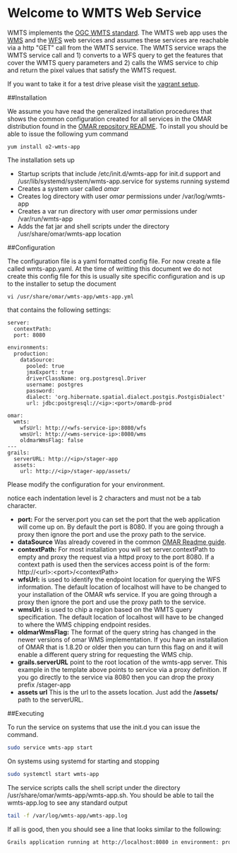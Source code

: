 # Welcome to WMTS Web Service

WMTS implements the [OGC WMTS standard](http://www.opengeospatial.org/standards/wmts).  The WMTS web app uses the [WMS](../wms-app/README.md) and the [WFS](../wfs-app/README.md) web services and assumes these services are reachable via a http "GET" call from the WMTS service.  The WMTS service wraps the WMTS service call and 1) converts to a WFS query to get the features that cover the WMTS query parameters and 2) calls the WMS service to chip and return the pixel values that satisfy the WMTS request.  

If you want to take it for a test drive please visit the [vagrant setup](https://github.com/ossimlabs/ossim-vagrant).

##Installation

We assume you have read the generalized installation procedures that shows the common configuration created for all services in the OMAR distribution found in the [OMAR repository README](../../README.md).  To install you should be able to issue the following yum command

```
yum install o2-wmts-app
```

The installation sets up

* Startup scripts that include /etc/init.d/wmts-app for init.d support and /usr/lib/systemd/system/wmts-app.service for systems running systemd
* Creates a system user called *omar*
* Creates log directory with user *omar* permissions under /var/log/wmts-app
* Creates a var run directory with user *omar* permissions under /var/run/wmts-app
* Adds the fat jar and shell scripts under the directory /usr/share/omar/wmts-app location


##Configuration

The configuration file is a yaml formatted config file.   For now create a file called wmts-app.yaml.  At the time of writting this document we do not create this config file for this is usually site specific configuration and is up to the installer to setup the document

```
vi /usr/share/omar/wmts-app/wmts-app.yml
```

 that contains the following settings:

```
server:
  contextPath:
  port: 8080

environments:
  production:
    dataSource:
      pooled: true
      jmxExport: true
      driverClassName: org.postgresql.Driver
      username: postgres
      password:
      dialect: 'org.hibernate.spatial.dialect.postgis.PostgisDialect'
      url: jdbc:postgresql://<ip>:<port>/omardb-prod

omar:
  wmts:
    wfsUrl: http://<wfs-service-ip>:8080/wfs
    wmsUrl: http://<wms-service-ip>:8080/wms
    oldmarWmsFlag: false
---
grails:
  serverURL: http://<ip>/stager-app
  assets:
    url: http://<ip>/stager-app/assets/

```
Please modify the configuration for your environment.

notice each indentation level is 2 characters and must not be a tab character.

* **port:** For the server.port you can set the port that the web application will come up on.  By default the port is 8080.  If you are going through a proxy then ignore the port and use the proxy path to the service.
* **dataSource** Was already covered in the common [OMAR Readme guide](apps/wmts-app/README.md).
* **contextPath:** For most installation you will set server.contextPath to empty and proxy the request via a httpd proxy to the port 8080.  If a context path is used then the services access point is of the form: http://\<url>:\<port>/\<contextPath>
* **wfsUrl:** is used to identify the endpoint location for querying the WFS information.  The default location of localhost will have to be changed to your installation of the OMAR wfs service. If you are going through a proxy then ignore the port and use the proxy path to the service.
* **wmsUrl:** is used to chip a region based on the WMTS query specification.  The default location of localhost will have to be changed to where the WMS chipping endpoint resides. 
* **oldmarWmsFlag:** The format of the query string has changed in the newer versions of omar WMS implementation.   If you have an installation of OMAR that is 1.8.20 or older then you can turn this flag on and it will enable a different query string for requesting the WMS chip.
* **grails.serverURL** point to the root location of the wmts-app server. This example in the template above points to service via a proxy definition.  If you go directly to the service via 8080 then you can drop the proxy prefix /stager-app
* **assets url** This is the url to the assets location.  Just add the **/assets/** path to the serverURL.

##Executing

To run the service on systems that use the init.d you can issue the command.

```bash
sudo service wmts-app start
```

On systems using systemd for starting and stopping

```bash
sudo systemctl start wmts-app
```

The service scripts calls the shell script under the directory /usr/share/omar/wmts-app/wmts-app.sh.   You should be able to tail the wmts-app.log to see any standard output

```bash
tail -f /var/log/wmts-app/wmts-app.log
```

If all is good, then you should see a line that looks similar to the following:

```bash
Grails application running at http://localhost:8080 in environment: production
```
